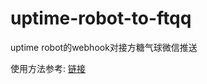 # uptime-robot-to-ftqq
uptime robot的webhook对接方糖气球微信推送

使用方法参考: [链接](https://blog.chrxw.com/archives/2019/12/02/794.html)
